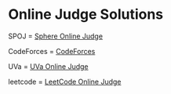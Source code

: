 # Online Judge Solutions

SPOJ = [Sphere Online Judge](http://www.spoj.com/)

CodeForces = [CodeForces](http://codeforces.com/)

UVa = [UVa Online Judge](https://uva.onlinejudge.org/)

leetcode = [LeetCode Online Judge](https://leetcode.com/)

